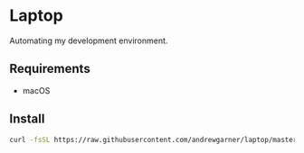 # Laptop

Automating my development environment.

## Requirements

* macOS

## Install

```sh
curl -fsSL https://raw.githubusercontent.com/andrewgarner/laptop/master/install.sh | sh
```
